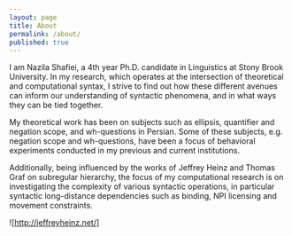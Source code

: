 ```yaml
---
layout: page
title: About
permalink: /about/
published: true
---
```

I am Nazila Shafiei, a 4th year Ph.D. candidate in Linguistics at Stony Brook University. In my research, which operates at the intersection of theoretical and computational syntax, I strive to find out how these different avenues can inform our understanding of syntactic phenomena, and in what ways they can be tied together. 

My theoretical work has been on subjects such as ellipsis, quantifier and negation scope, and wh-questions in Persian. Some of these subjects, e.g. negation scope and wh-questions, have been a focus of behavioral experiments conducted in my previous and current institutions. 

Additionally, being influenced by the works of Jeffrey Heinz and Thomas Graf on subregular hierarchy, the focus of my computational research is on investigating the complexity of various syntactic operations, in particular syntactic long-distance dependencies such as binding, NPI licensing and movement constraints. 

![http://jeffreyheinz.net/] 
